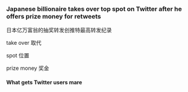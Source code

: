 ### Japanese billionaire takes over top spot on Twitter after he offers prize money for retweets

日本亿万富翁的抽奖转发创推特最高转发纪录

take over 取代

spot 位置

prize money 奖金

#### What gets Twitter users mare

